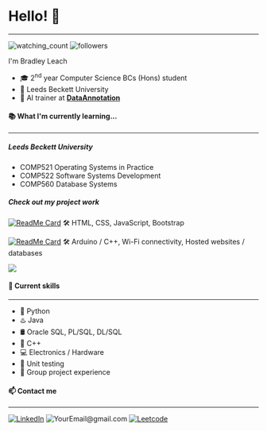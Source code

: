 


<h1>Hello! 👋</h1>
<hr>

<img src="https://komarev.com/ghpvc/?username=BradRL&color=lightgray" alt="watching_count" />
<img alt="followers" src="https://img.shields.io/github/followers/BradRL?label=Followers&style=social"><br>

I'm Bradley Leach
- 🎓 2<sup>nd</sup> year Computer Science BCs (Hons) student
- 📌 Leeds Beckett University
- 💼 AI trainer at <a href="https://www.dataannotation.tech/about?" target="_blank"><B>DataAnnotation</B></a>

<h4>📚 What I'm currently learning...</h4>
<hr>
<h5>Leeds Beckett University</h5>

- COMP521 Operating Systems in Practice
- COMP522 Software Systems Development
- COMP560 Database Systems

<h5>Check out my project work</h5>

[![ReadMe Card](https://github-readme-stats.vercel.app/api/pin/?username=BradRL&repo=PersonalWebsite)](https://github.com/BradRL/PersonalWebsite)
🛠️ HTML, CSS, JavaScript, Bootstrap

[![ReadMe Card](https://github-readme-stats.vercel.app/api/pin/?username=BradRL&repo=PlantPal)](https://github.com/BradRL/PlantPal)
🛠️ Arduino / C++, Wi-Fi connectivity, Hosted websites / databases

<img src="https://github-readme-stats.vercel.app/api/top-langs/?username=voyager19878"/>

<h4>🧠 Current skills</h4>
<hr>

- 🐍 Python
- ♨️ Java
- 🛢️ Oracle SQL, PL/SQL, DL/SQL
- 👾 C++ 
- 💻 Electronics / Hardware
- 🚧 Unit testing
- 🤝 Group project experience

<h4>📫 Contact me</h4>
<hr>

<a href="<https://www.linkedin.com/in/bradley-leach-6b5155255/>">![LinkedIn](https://img.shields.io/badge/LinkedIn-blue?style=for-the-badge&logo=linkedin)</a> <a>![YourEmail@gmail.com](https://img.shields.io/badge/Gmail-red?style=for-the-badge&logo=gmail&logoColor=ffffff)</a> <a href="https://leetcode.com/u/BradRL/">![Leetcode](
https://img.shields.io/badge/Leetcode-black?style=for-the-badge&logo=leetcode)</a>

